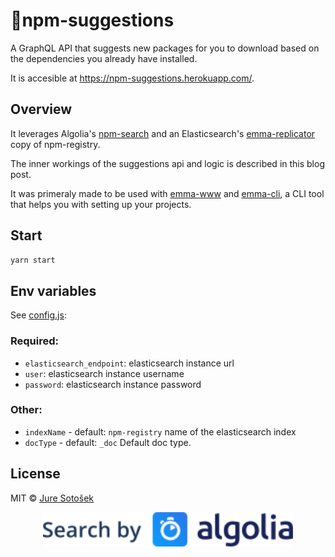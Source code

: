 # 🎯npm-suggestions

A GraphQL API that suggests new packages for you to download based on the dependencies you already have installed.

It is accesible at https://npm-suggestions.herokuapp.com/.

## Overview

It leverages Algolia's [npm-search](https://github.com/algolia/npm-search) and an Elasticsearch's [emma-replicator](https://github.com/JureSotosek/emma-replicator) copy of npm-registry.

The inner workings of the suggestions api and logic is described in this blog post.

It was primeraly made to be used with [emma-www](https://github.com/juresotosek/emma-www) and [emma-cli](https://github.com/Maticzav/emma-cli), a CLI tool that helps you with setting up your projects.

## Start

```sh
yarn start
```

## Env variables

See [config.js](./config.js):

### Required:

- `elasticsearch_endpoint`: elasticsearch instance url
- `user`: elasticsearch instance username
- `password`: elasticsearch instance password

### Other:

- `indexName` - default: `npm-registry` name of the elasticsearch index
- `docType` - default: `_doc` Default doc type.

## License

MIT © [Jure Sotošek](https://github.com/juresotosek)

<p align="center"><a href="https://www.algolia.com"><img src="media/algolia.svg" width="400" /></a></p>
